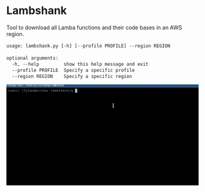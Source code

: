 # Lambshank

Tool to download all Lamba functions and their code bases in an AWS region.


```
usage: lambshank.py [-h] [--profile PROFILE] --region REGION

optional arguments:
  -h, --help         show this help message and exit
  --profile PROFILE  Specify a specific profile
  --region REGION    Specify a specific region
```


![Demo](/lambshank-demo.gif "Demo")
